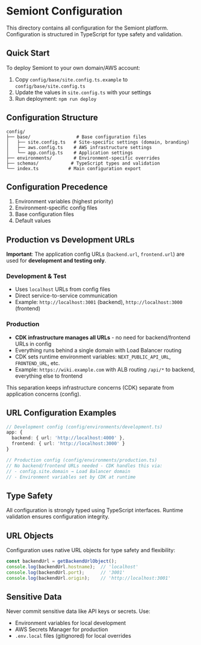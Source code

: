 # Semiont Configuration

This directory contains all configuration for the Semiont platform. Configuration is structured in TypeScript for type safety and validation.

## Quick Start

To deploy Semiont to your own domain/AWS account:

1. Copy `config/base/site.config.ts.example` to `config/base/site.config.ts`
2. Update the values in `site.config.ts` with your settings
3. Run deployment: `npm run deploy`

## Configuration Structure

```
config/
├── base/                 # Base configuration files
│   ├── site.config.ts   # Site-specific settings (domain, branding)
│   ├── aws.config.ts    # AWS infrastructure settings
│   └── app.config.ts    # Application settings
├── environments/        # Environment-specific overrides
├── schemas/            # TypeScript types and validation
└── index.ts           # Main configuration export
```

## Configuration Precedence

1. Environment variables (highest priority)
2. Environment-specific config files
3. Base configuration files
4. Default values

## Production vs Development URLs

**Important**: The application config URLs (`backend.url`, `frontend.url`) are used for **development and testing only**.

### Development & Test
- Uses `localhost` URLs from config files
- Direct service-to-service communication
- Example: `http://localhost:3001` (backend), `http://localhost:3000` (frontend)

### Production
- **CDK infrastructure manages all URLs** - no need for backend/frontend URLs in config
- Everything runs behind a single domain with Load Balancer routing
- CDK sets runtime environment variables: `NEXT_PUBLIC_API_URL`, `FRONTEND_URL`, etc.
- Example: `https://wiki.example.com` with ALB routing `/api/*` to backend, everything else to frontend

This separation keeps infrastructure concerns (CDK) separate from application concerns (config).

## URL Configuration Examples

```typescript
// Development config (config/environments/development.ts)
app: {
  backend: { url: 'http://localhost:4000' },
  frontend: { url: 'http://localhost:3000' }
}

// Production config (config/environments/production.ts)
// No backend/frontend URLs needed - CDK handles this via:
// - config.site.domain → Load Balancer domain
// - Environment variables set by CDK at runtime
```

## Type Safety

All configuration is strongly typed using TypeScript interfaces. Runtime validation ensures configuration integrity.

## URL Objects

Configuration uses native URL objects for type safety and flexibility:

```typescript
const backendUrl = getBackendUrlObject();
console.log(backendUrl.hostname);  // 'localhost'
console.log(backendUrl.port);      // '3001'  
console.log(backendUrl.origin);    // 'http://localhost:3001'
```

## Sensitive Data

Never commit sensitive data like API keys or secrets. Use:
- Environment variables for local development
- AWS Secrets Manager for production
- `.env.local` files (gitignored) for local overrides
